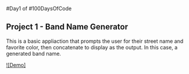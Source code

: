 #Day1 of #100DaysOfCode


## Project 1 - Band Name Generator
This is a basic appliaction that prompts the user for their street name and favorite color, then concatenate to display as the output. In this case, a generated band name.

[![Demo]](https://www.icloud.com/iclouddrive/0vFZDyzjpMunmU5DpwZRp6_Hg#Band-name-project)
